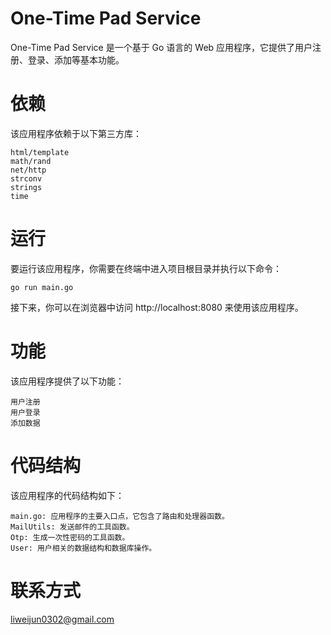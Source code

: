 # One-Time Pad Service

One-Time Pad Service 是一个基于 Go 语言的 Web 应用程序，它提供了用户注册、登录、添加等基本功能。
# 依赖

该应用程序依赖于以下第三方库：

    html/template
    math/rand
    net/http
    strconv
    strings
    time

# 运行

要运行该应用程序，你需要在终端中进入项目根目录并执行以下命令：
```
go run main.go
```

接下来，你可以在浏览器中访问 http://localhost:8080 来使用该应用程序。
# 功能

该应用程序提供了以下功能：

    用户注册
    用户登录
    添加数据

# 代码结构

该应用程序的代码结构如下：

    main.go: 应用程序的主要入口点，它包含了路由和处理器函数。
    MailUtils: 发送邮件的工具函数。
    Otp: 生成一次性密码的工具函数。
    User: 用户相关的数据结构和数据库操作。

# 联系方式

liweijun0302@gmail.com
